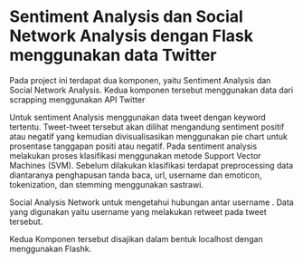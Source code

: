 # Sentiment Analysis dan Social Network Analysis dengan Flask menggunakan data Twitter
Pada project ini terdapat dua komponen, yaitu Sentiment Analysis dan Social Network Analysis. Kedua komponen tersebut menggunakan data dari scrapping menggunakan API Twitter

Untuk sentiment Analysis menggunakan data tweet dengan keyword tertentu. Tweet-tweet tersebut akan dilihat mengandung sentiment positif atau negatif yang kemudian divisualisasikan menggunakan pie chart untuk prosentase tanggapan positi atau negatif. Pada sentiment analysis melakukan proses klasifikasi menggunakan metode Support Vector Machines (SVM). Sebelum dilakukan klasifikasi terdapat preprocessing data diantaranya penghapusan tanda baca, url, username dan emoticon, tokenization, dan stemming menggunakan sastrawi.

Social Analysis Network untuk mengetahui hubungan antar username . Data yang digunakan yaitu username yang melakukan retweet pada tweet tersebut. 

Kedua Komponen tersebut disajikan dalam bentuk localhost dengan menggunakan Flashk.

